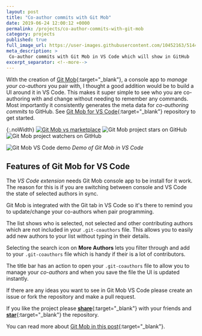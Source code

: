 ```yaml
---
layout: post
title: "Co-author commits with Git Mob"
date: 2019-06-24 12:00:12 +0000
permalink: /projects/co-author-commits-with-git-mob
category: projects
published: true
full_image_url: https://user-images.githubusercontent.com/10452163/51446144-cc3b6f80-1d05-11e9-87fa-96622a25eedc.gif
meta_description: >
 Co-author commits with Git Mob in VS Code which will show in GitHub
excerpt_separator: <!--more-->
---
```


With the creation of [Git Mob](https://github.com/findmypast-oss/git-mob){:target="\_blank"}, a console app to _manage your co-authors_ you pair with, I thought a good addition would be to build a UI around it in VS Code. This makes it super simple to see who you are co-authoring with and change without needing to remember any commands. Most importantly it consistently generates the meta data for _co-authoring commits_ to GitHub. See [Git Mob for VS Code](https://github.com/rkotze/git-mob-vs-code){:target="\_blank"} repository to get started.

<!--more-->

{:.noWidth}
[![Git Mob vs marketplace](https://vsmarketplacebadge.apphb.com/version-short/RichardKotze.git-mob.svg)](https://marketplace.visualstudio.com/items?itemName=RichardKotze.git-mob)&nbsp;![Git Mob project stars on GitHub](https://img.shields.io/github/stars/rkotze/git-mob-vs-code.svg?style=social&label=Star)&nbsp;![Git Mob project watchers on GitHub](https://img.shields.io/github/watchers/rkotze/git-mob-vs-code.svg?style=social&label=Watch)

![Git Mob VS Code demo](https://user-images.githubusercontent.com/10452163/51446144-cc3b6f80-1d05-11e9-87fa-96622a25eedc.gif)
_Demo of Git Mob in VS Code_

## Features of Git Mob for VS Code

The _VS Code extension_ needs Git Mob console app to be install for it work. The reason for this is if you are switching between console and VS Code the state of selected authors in sync.

Git Mob is integrated with the Git tab in VS Code so it's there to remind you to update/change your co-authors when pair programming.

The list shows who is selected, not selected and other contributing authors which are not included in your `.git-coauthors` file. This allows you to easily add new authors to your list without typing in their details.

Selecting the search icon on **More Authors** lets you filter through and add to your `.git-coauthors` file which is handy if their is a lot of contributors.

The title bar has an action to open your `.git-coauthors` file to allow you to manage your _co-authors_ and when you save the file the UI is updated instantly.

If there are any ideas you want to see in Git Mob VS Code please create an issue or fork the repository and make a pull request.

If you like the project please [**share**](https://twitter.com/intent/tweet?hashtags=pairProgramming,gitmob&text=Co-author%20commits%20using%20Git%20Mob%20VS%20Code%20extension%20https://marketplace.visualstudio.com/items?itemName=RichardKotze.git-mob){:target="\_blank"} with your friends and [**star**](git-mob-vs-code){:target="\_blank"} the repository. 

You can read more about [Git Mob in this post](https://tech.findmypast.com/co-author-commits-with-git-mob/){:target="\_blank"}.

